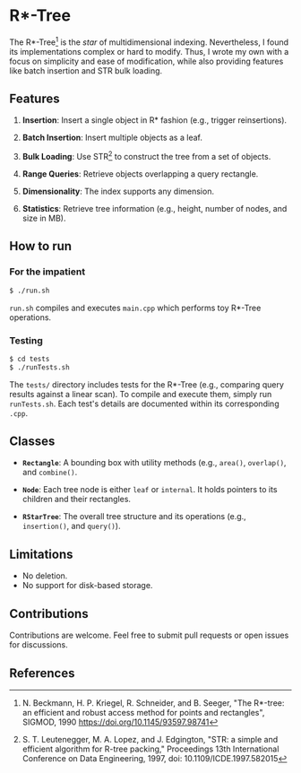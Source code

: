 # R*-Tree

The R*-Tree[^1] is the *star* of multidimensional indexing. Nevertheless, I found its implementations complex or hard to modify. Thus, I wrote my own with a focus on simplicity and ease of modification, while also providing features like batch insertion and STR bulk loading.

## Features

1. **Insertion**: Insert a single object in R* fashion (e.g., trigger reinsertions). 

2. **Batch Insertion**: Insert multiple objects as a leaf.

3. **Bulk Loading**: Use STR[^2] to construct the tree from a set of objects.

4. **Range Queries**: Retrieve objects overlapping a query rectangle.

5. **Dimensionality**: The index supports any dimension.

6. **Statistics**: Retrieve tree information (e.g., height, number of nodes, and size in MB).

## How to run

### For the impatient

```bash
$ ./run.sh
```
`run.sh` compiles and executes `main.cpp` which performs toy R*-Tree operations.

### Testing

```bash
$ cd tests
$ ./runTests.sh
```
The `tests/` directory includes tests for the R*-Tree (e.g., comparing query results against a linear scan). 
To compile and execute them, simply run `runTests.sh`. 
Each test's details are documented within its corresponding `.cpp`.

## Classes

- **`Rectangle`**: 
  A bounding box with utility methods (e.g., `area()`, `overlap()`, and `combine()`.

- **`Node`**:
  Each tree node is either `leaf` or `internal`. It holds pointers to its children and their rectangles.

- **`RStarTree`**:
  The overall tree structure and its operations (e.g., `insertion()`, and `query()`).


## Limitations
- No deletion.
- No support for disk-based storage.

## Contributions
Contributions are welcome. Feel free to submit pull requests or open issues for discussions.

## References
[^1]: N. Beckmann, H. P. Kriegel, R. Schneider, and B. Seeger, "The R*-tree: an efficient and robust access method for points and rectangles", SIGMOD, 1990 https://doi.org/10.1145/93597.98741
[^2]: S. T. Leutenegger, M. A. Lopez, and J. Edgington, "STR: a simple and efficient algorithm for R-tree packing," Proceedings 13th International Conference on Data Engineering, 1997, doi: 10.1109/ICDE.1997.582015

